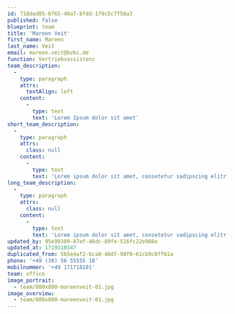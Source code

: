 ```yaml
---
id: 718dad85-6f65-40a7-8fdd-179c5c7f56a3
published: false
blueprint: team
title: 'Mareen Veit'
first_name: Mareen
last_name: Veit
email: mareen.veit@bvbi.de
function: Vertriebsassistenz
team_description:
  -
    type: paragraph
    attrs:
      textAlign: left
    content:
      -
        type: text
        text: 'Lorem Ipsum dolor sit amet'
short_team_description:
  -
    type: paragraph
    attrs:
      class: null
    content:
      -
        type: text
        text: 'Lorem ipsum dolor sit amet, consetetur sadipscing elitr, sed diam nonumy eirmod tempor invidunt ut labore et dolore magna aliquyam erat, sed diam voluptua. Lorem ipsum dolor sit amet, consetetur sadipscing elitr, sed diam nonumy eirmod tempor invidunt ut labore et dolore magna aliquyam erat, sed diam voluptua. '
long_team_description:
  -
    type: paragraph
    attrs:
      class: null
    content:
      -
        type: text
        text: 'Lorem ipsum dolor sit amet, consetetur sadipscing elitr, sed diam nonumy eirmod tempor invidunt ut labore et dolore magna aliquyam erat, sed diam voluptua. Lorem ipsum dolor sit amet, consetetur sadipscing elitr, sed diam nonumy eirmod tempor invidunt ut labore et dolore magna aliquyam erat, sed diam voluptua. Lorem ipsum dolor sit amet, consetetur sadipscing elitr, sed diam nonumy eirmod tempor invidunt ut labore et dolore magna aliquyam erat, sed diam voluptua. Lorem ipsum dolor sit amet, consetetur sadipscing elitr, sed diam nonumy eirmod tempor invidunt ut labore et dolore magna aliquyam erat, sed diam voluptua. '
updated_by: 95e99389-87ef-46dc-89fe-516fc22e966e
updated_at: 1719310347
duplicated_from: 5b5e4af2-bca0-40df-98f0-61cb9c8ff61a
phone: '+49 (30) 56 55555 18'
mobilnummer: '+49 171718101'
team: office
image_portrait:
  - team/800x800-mareenveit-01.jpg
image_overview:
  - team/800x800-mareenveit-01.jpg
---
```

